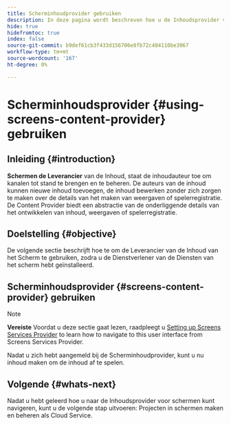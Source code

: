 ```yaml
---
title: Scherminhoudprovider gebruiken
description: In deze pagina wordt beschreven hoe u de Inhoudsprovider voor schermen gebruikt.
hide: true
hidefromtoc: true
index: false
source-git-commit: b9def61cb3f433d156706e8fb72c484110be3067
workflow-type: tm+mt
source-wordcount: '167'
ht-degree: 0%

---
```



# Scherminhoudsprovider {#using-screens-content-provider} gebruiken

## Inleiding {#introduction}

**Schermen de Leverancier** van de Inhoud, staat de inhoudauteur toe om kanalen tot stand te brengen en te beheren. De auteurs van de inhoud kunnen nieuwe inhoud toevoegen, de inhoud bewerken zonder zich zorgen te maken over de details van het maken van weergaven of spelerregistratie. De Content Provider biedt een abstractie van de onderliggende details van het ontwikkelen van inhoud, weergaven of spelerregistratie.

## Doelstelling {#objective}

De volgende sectie beschrijft hoe te om de Leverancier van de Inhoud van het Scherm te gebruiken, zodra u de Dienstverlener van de Diensten van het scherm hebt geïnstalleerd.

## Scherminhoudsprovider {#screens-content-provider} gebruiken

>[!NOTE]
>**Vereiste**
>Voordat u deze sectie gaat lezen, raadpleegt u [Setting up Screens Services Provider](/help/screens-cloud/setting-up-project/setting-up-screens-services-provider.md) to learn how to navigate to this user interface from Screens Services Provider.

Nadat u zich hebt aangemeld bij de Scherminhoudprovider, kunt u nu inhoud maken om de inhoud af te spelen.

## Volgende {#whats-next}

Nadat u hebt geleerd hoe u naar de Inhoudsprovider voor schermen kunt navigeren, kunt u de volgende stap uitvoeren: Projecten in schermen maken en beheren als Cloud Service.

